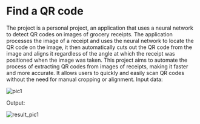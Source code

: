 # Find a QR code
The project is a personal project, an application that uses a neural network to detect QR codes on images of grocery receipts. The application processes the image of a receipt and uses the neural network to locate the QR code on the image, it then automatically cuts out the QR code from the image and aligns it regardless of the angle at which the receipt was positioned when the image was taken. This project aims to automate the process of extracting QR codes from images of receipts, making it faster and more accurate. It allows users to quickly and easily scan QR codes without the need for manual cropping or alignment. 
Input data:  
  
![pic1](https://user-images.githubusercontent.com/20659925/200118680-c27d43df-ec2a-44d2-80e2-6530ca0d30d8.jpg)  
  
Output:  
  
![result_pic1](https://user-images.githubusercontent.com/20659925/200118699-802ab549-87cd-4cdc-88f8-dd4e65bb1828.jpg)  
